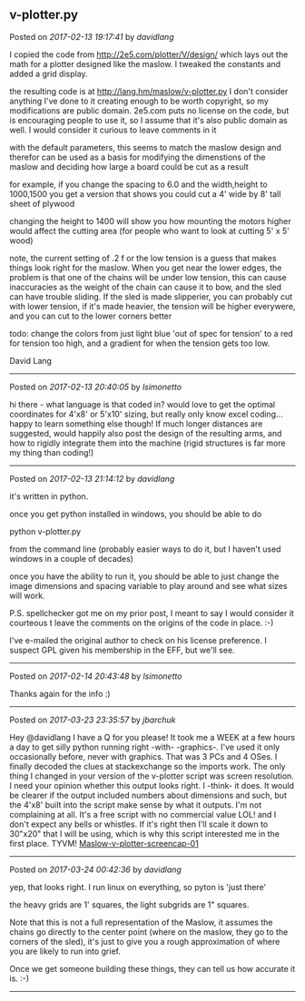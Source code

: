 ## v-plotter.py
Posted on *2017-02-13 19:17:41* by *davidlang*

I copied the code from http://2e5.com/plotter/V/design/ which lays out the math for a plotter designed like the maslow. I tweaked the constants and added a grid display.

the resulting code is at http://lang.hm/maslow/v-plotter.py I don't consider anything I've done to it creating enough to be worth copyright, so my modifications are public domain. 2e5.com puts no license on the code, but is encouraging people to use it, so I assume that it's also public domain as well. I would consider it curious to leave comments in it  

with the default parameters, this seems to match the maslow design and therefor can be used as a basis for modifying the dimenstions of the maslow and deciding how large a board could be cut as a result

for example, if you change the spacing to 6.0 and the width,height to 1000,1500 you get a version that shows you could cut a 4' wide by 8' tall sheet of plywood

changing the height to 1400 will show you how mounting the motors higher would affect the cutting area (for people who want to look at cutting 5' x 5' wood)

note, the current setting of .2 f or the low tension is a guess that makes things look right for the maslow. When you get near the lower edges, the problem is that one of the chains will be under low tension, this can cause inaccuracies as the weight of the chain can cause it to bow, and the sled can have trouble sliding. If the sled is made slipperier, you can probably cut with lower tension, if it's made heavier, the tension will be higher everywere, and you can cut to the lower corners better

todo: change the colors from just light blue 'out of spec for tension' to a red for tension too high, and a gradient for when the tension gets too low.

David Lang

---

Posted on *2017-02-13 20:40:05* by *lsimonetto*

hi there - what language is that coded in? would love to get the optimal coordinates for  4'x8' or 5'x10' sizing, but really only know excel coding... happy to learn something else though! If much longer distances are suggested, would happily also post the design of the resulting arms, and how to rigidly integrate them into the machine (rigid structures is far more my thing than coding!)

---

Posted on *2017-02-13 21:14:12* by *davidlang*

it's written in python.

once you get python installed in windows, you should be able to do 

python v-plotter.py

from the command line (probably easier ways to do it, but I haven't used windows in a couple of decades)

once you have the ability to run it, you should be able to just change the image dimensions and spacing variable to play around and see what sizes will work.

P.S. spellchecker got me on my prior post, I meant to say I would consider it courteous t leave the comments on the origins of the code in place. :-)

I've e-mailed the original author to check on his license preference. I suspect GPL given his membership in the EFF, but we'll see.

---

Posted on *2017-02-14 20:43:48* by *lsimonetto*

Thanks again for the info :)

---

Posted on *2017-03-23 23:35:57* by *jbarchuk*

Hey @davidlang I have a Q for you please! It took me a WEEK at a few hours a day to get silly python running right -with- -graphics-. I've used it only occasionally before, never with graphics. That was 3 PCs and 4 OSes. I finally decoded the clues at stackexchange so the imports work.
The only thing I changed in your version of the v-plotter script was screen resolution.
I need your opinion whether this output looks right.
I -think- it does. It would be clearer if the output included numbers about dimensions and such, but the 4'x8' built into the script make sense by what it outputs. I'm not complaining at all. It's a free script with no commercial value LOL! and I don't expect any bells or whistles. If it's right then I'll scale it down to 30"x20" that I will be using, which is why this script interested me in the first place.
TYVM!
[Maslow-v-plotter-screencap-01](//muut.com/u/maslowcnc/s2/:maslowcnc:1pOP:maslowvplotterscreencap01.png.jpg)

---

Posted on *2017-03-24 00:42:36* by *davidlang*

yep, that looks right. I run linux on everything, so pyton is 'just there'

the heavy grids are 1' squares, the light subgrids are 1" squares.

Note that this is not a full representation of the Maslow, it assumes the chains go directly to the center point (where on the maslow, they go to the corners of the sled), it's just to give you a rough approximation of where you are likely to run into grief.

Once we get someone building these things, they can tell us how accurate it is. :-)

---

